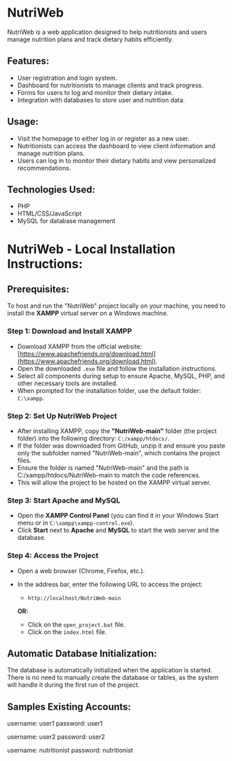 # NutriWeb

NutriWeb is a web application designed to help nutritionists and users manage nutrition plans and track dietary habits efficiently.

## Features:
- User registration and login system.
- Dashboard for nutritionists to manage clients and track progress.
- Forms for users to log and monitor their dietary intake.
- Integration with databases to store user and nutrition data.

## Usage:
- Visit the homepage to either log in or register as a new user.
- Nutritionists can access the dashboard to view client information and manage nutrition plans.
- Users can log in to monitor their dietary habits and view personalized recommendations.

## Technologies Used:
- PHP
- HTML/CSS/JavaScript
- MySQL for database management

# NutriWeb - Local Installation Instructions:

## Prerequisites:
To host and run the "NutriWeb" project locally on your machine, you need to install the **XAMPP** virtual server on a Windows machine.

### Step 1: Download and Install XAMPP
- Download XAMPP from the official website: [https://www.apachefriends.org/download.html](https://www.apachefriends.org/download.html).
- Open the downloaded `.exe` file and follow the installation instructions.
- Select all components during setup to ensure Apache, MySQL, PHP, and other necessary tools are installed.
- When prompted for the installation folder, use the default folder: `C:\xampp`.

### Step 2: Set Up NutriWeb Project
- After installing XAMPP, copy the **"NutriWeb-main"** folder (the project folder) into the following directory: `C:/xampp/htdocs/`.
- If the folder was downloaded from GitHub, unzip it and ensure you paste only the subfolder named "NutriWeb-main", which contains the project files.
- Ensure the folder is named "NutriWeb-main" and the path is C:/xampp/htdocs/NutriWeb-main to match the code references.
- This will allow the project to be hosted on the XAMPP virtual server.

### Step 3: Start Apache and MySQL
- Open the **XAMPP Control Panel** (you can find it in your Windows Start menu or in `C:\xampp\xampp-control.exe`).
- Click **Start** next to **Apache** and **MySQL** to start the web server and the database.

### Step 4: Access the Project
- Open a web browser (Chrome, Firefox, etc.).
- In the address bar, enter the following URL to access the project:
  - `http://localhost/NutriWeb-main`
  
  **OR:**
  - Click on the `open_project.bat` file.
  - Click on the `index.html` file.

## Automatic Database Initialization:
The database is automatically initialized when the application is started. There is no need to manually create the database or tables, as the system will handle it during the first run of the project.

## Samples Existing Accounts:

username: user1
password: user1

username: user2
password: user2

username: nutritionist
password: nutritionist

